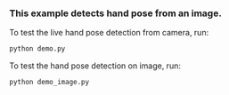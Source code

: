 ### This example detects hand pose from an image.

To test the live hand pose detection from camera, run:
```py
python demo.py
```

To test the hand pose detection on image, run:
```py
python demo_image.py
```
